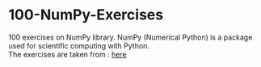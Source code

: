 # 100-NumPy-Exercises
100 exercises on NumPy library. NumPy (Numerical Python) is a package used for scientific computing with Python.
<br>
The exercises are taken from : <a href="https://github.com/rougier/numpy-100/blob/master/100%20Numpy%20exercises%20no%20solution.md">here</a>

